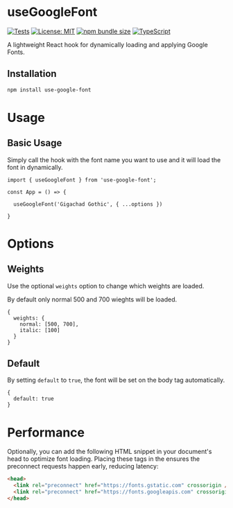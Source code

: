 # useGoogleFont

[![Tests](https://github.com/iisdan/useGoogleFont/actions/workflows/test.yaml/badge.svg)](https://github.com/iisdan/useGoogleFont/actions/workflows/test.yaml)
[![License: MIT](https://img.shields.io/badge/License-MIT-yellow.svg)](https://opensource.org/licenses/MIT)
[![npm bundle size](https://img.shields.io/bundlephobia/minzip/@danherbert/use-google-font)](https://bundlephobia.com/package/@danherbert/use-google-font)
[![TypeScript](https://img.shields.io/badge/TypeScript-007ACC?logo=typescript&logoColor=white)](https://www.typescriptlang.org/)

A lightweight React hook for dynamically loading and applying Google Fonts.

## Installation

```bash
npm install use-google-font
```

# Usage

## Basic Usage

Simply call the hook with the font name you want to use and it will load the font in dynamically.


```tsx
import { useGoogleFont } from 'use-google-font';

const App = () => {

  useGoogleFont('Gigachad Gothic', { ...options })

}
```

# Options

## Weights

Use the optional `weights` option to change which weights are loaded. 

By default only normal 500 and 700 wieghts will be loaded. 

```tsx
{ 
  weights: { 
    normal: [500, 700], 
    italic: [100] 
  }
}
```

## Default

By setting `default` to `true`, the font will be set on the body tag automatically.

```tsx
{ 
  default: true
}
```

# Performance

Optionally, you can add the following HTML snippet in your document's head to optimize font loading. 
Placing these <link> tags in the <head> ensures the preconnect requests happen early, reducing latency:

```html
<head>
  <link rel="preconnect" href="https://fonts.gstatic.com" crossorigin />
  <link rel="preconnect" href="https://fonts.googleapis.com" crossorigin />
</head>
```